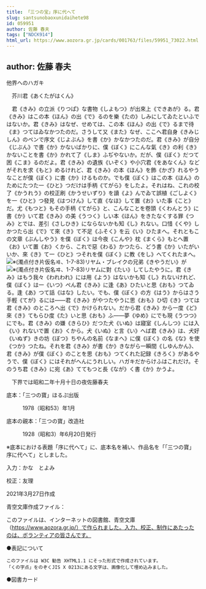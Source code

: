 ```yaml
---
title: 「三つの宝」序に代へて
slug: santsunobaoxunidaihete98
id: 059951
author: 佐藤 春夫
tags: ["NDCK914"]
html_url: https://www.aozora.gr.jp/cards/001763/files/59951_73022.html
---
```


## author: 佐藤 春夫

他界へのハガキ


　芥川君《あくたがはくん》

　君《きみ》の立派《りつぱ》な書物《しよもつ》が出來上《できあが》る。君《きみ》はこの本《ほん》の出《で》るのを樂《たの》しみにしてゐたといふではないか。君《きみ》はなぜ、せめては、この本《ほん》の出《で》るまで待《ま》つてはゐなかつたのだ。さうして又《また》なぜ、ここへ君自身《きみじしん》のペンで序文《じよぶん》を書《か》かなかつたのだ。君《きみ》が自分《じぶん》で書《か》かないばかりに、僕《ぼく》にこんな氣《き》の利《き》かないことを書《か》かれて了《しま》ふぢやないか。だが、僕《ぼく》だつて困《こま》るのだよ。君《きみ》の遺族《いぞく》や小穴君《をあなくん》などがそれを求《もと》めるけれど、君《きみ》の本《ほん》を飾《かざ》れるやうなことが僕《ぼく》に書《か》けるものか。でも僕《ぼく》はこの本《ほん》のためにたつた一《ひと》つだけは手柄《てがら》をしたよ。それはね、これの校了《かうれう》の校正刷《かうせいずり》を讀《よ》んでゐて誤植《ごしよく》を一《ひと》つ發見《はつけん》して直《なほ》して置《お》いた事《こと》だ。尤《もつと》もその手柄《てがら》と、こんなことを卷頭《くわんとう》に書《か》いて君《きみ》の美《うつく》しい本《ほん》をきたなくする罪《つみ》とでは、差引《さしひき》にならないかも知《し》れない。口惜《くや》しかつたら出《で》て來《き》て不足《ふそく》を云《い》ひたまへ。それともこの文章《ぶんしやう》を僕《ぼく》は今夜《こんや》枕《まくら》もとへ置《お》いて置《お》くから、これで惡《わる》かつたら、どう書《か》いたがいいか、來《き》て一《ひと》つそれを僕《ぼく》に教《をし》へてくれたまへ。![※(濁点付き片仮名ヰ、1-7-83)](https://www.aozora.gr.jp/cards/001763/files/../../../gaiji/1-07/1-07-83.png)リヤム・ブレイクの兄弟《きやうだい》が![※(濁点付き片仮名ヰ、1-7-83)](https://www.aozora.gr.jp/cards/001763/files/../../../gaiji/1-07/1-07-83.png)リヤムに對《たい》してしたやうに。君《きみ》はもう我々《われわれ》には用《よう》はないかも知《し》れないけれど、僕《ぼく》は一《いつ》ぺん君《きみ》に逢《あ》ひたいと思《おも》つてゐる。逢《あ》つて話《はな》したい。でも、僕《ぼく》の方《はう》からはさう手輕《てが》るには――君《きみ》がやつたやうに思《おも》ひ切《き》つては君《きみ》のところへ出《で》かけられない。だから君《きみ》から一度《ど》來《き》てもらひ度《た》いと思《おも》ふ――夢《ゆめ》にでも現《うつつ》にでも。君《きみ》の嫌《きらひ》だつた犬《いぬ》は寢室《しんしつ》には入《い》れないで置《お》くから。犬《いぬ》と言《い》へば君《きみ》は、犬好《いぬず》きの坊《ぼつ》ちやんの名前《なまへ》に僕《ぼく》の名《な》を使《つか》つたね。それを君《きみ》が書《か》きながら一瞬間《しゆんかん》、君《きみ》が僕《ぼく》のことを思《おも》つてくれた記録《きろく》があるやうで、僕《ぼく》にはそれがへんにうれしい。ハガキだからけふはこれだけ。そのうち君《きみ》に宛《あ》ててもつと長《なが》く書《か》かうよ。

　下界では昭和二年十月十日の夜佐藤春夫















底本：「三つの寶」ほるぷ出版

　　　1978（昭和53）年1月

底本の親本：「三つの寶」改造社

　　　1928（昭和3）年6月20日発行

※底本における表題「序に代へて」に、底本名を補い、作品名を「「三つの寶」序に代へて」としました。

入力：かな　とよみ

校正：友理

2021年3月27日作成

青空文庫作成ファイル：

このファイルは、インターネットの図書館、青空文庫（https://www.aozora.gr.jp/）で作られました。入力、校正、制作にあたったのは、ボランティアの皆さんです。











●表記について


	このファイルは W3C 勧告 XHTML1.1 にそった形式で作成されています。
	「くの字点」をのぞくJIS X 0213にある文字は、画像化して埋め込みました。







●図書カード